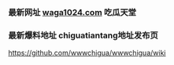 ### 最新网址 [waga1024.com](http://www.waga1024.com/?chiguatiantang) 吃瓜天堂
### 最新爆料地址 chiguatiantang地址发布页

https://github.com/wwwchigua/wwwchigua/wiki
